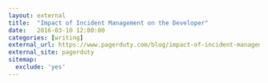 ```yaml
---
layout: external
title:  "Impact of Incident Management on the Developer"
date:   2016-03-10 12:00:00
categories: [writing]
external_url: https://www.pagerduty.com/blog/impact-of-incident-management-on-the-developer/
external_site: pagerduty
sitemap:
  exclude: 'yes'
---
```

